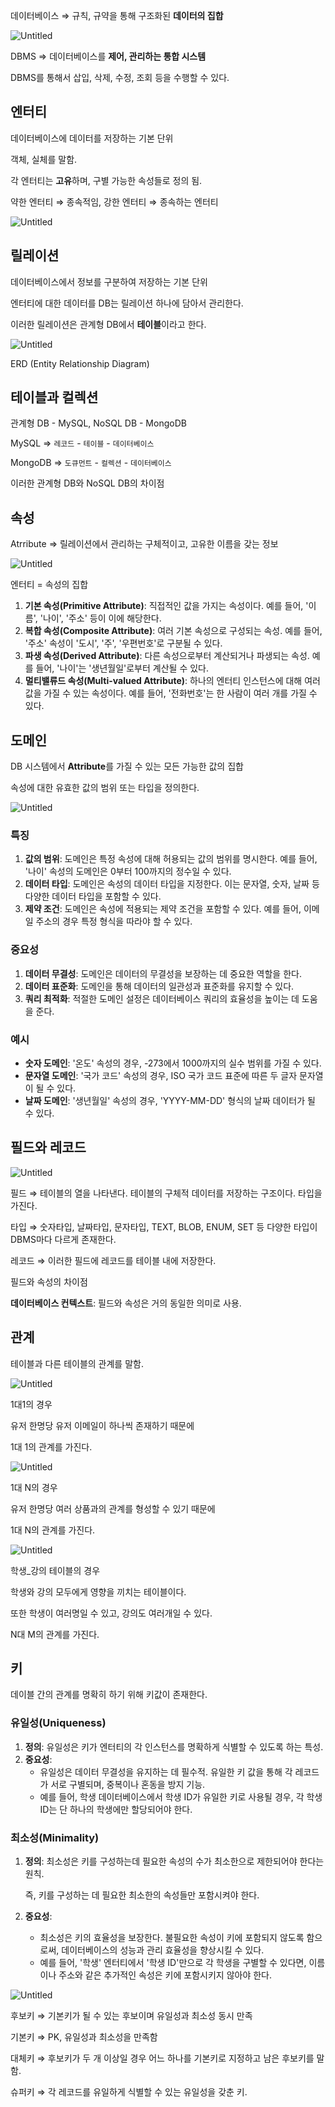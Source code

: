 데이터베이스 ⇒ 규칙, 규약을 통해 구조화된 **데이터의 집합** 

![Untitled](https://prod-files-secure.s3.us-west-2.amazonaws.com/c4060ba2-71b8-446b-b74e-4de25b3dddad/c07328b5-2aac-479c-9873-8a8a506f8b1a/Untitled.png)

DBMS ⇒ 데이터베이스를 **제어, 관리하는 통합 시스템**

DBMS를 통해서 삽입, 삭제, 수정, 조회 등을 수행할 수 있다.

## 엔터티

데이터베이스에 데이터를 저장하는 기본 단위

객체, 실체를 말함.

각 엔터티는 **고유**하며, 구별 가능한 속성들로 정의 됨.

약한 엔터티 ⇒ 종속적임,    강한 엔터티 ⇒ 종속하는 엔터티

![Untitled](https://prod-files-secure.s3.us-west-2.amazonaws.com/c4060ba2-71b8-446b-b74e-4de25b3dddad/9e309e53-2b92-44f1-9b34-ad657bc94527/Untitled.png)

## 릴레이션

데이터베이스에서 정보를 구분하여 저장하는 기본 단위

엔터티에 대한 데이터를 DB는 릴레이션 하나에 담아서 관리한다.

이러한 릴레이션은 관계형 DB에서 **테이블**이라고 한다.

![Untitled](https://prod-files-secure.s3.us-west-2.amazonaws.com/c4060ba2-71b8-446b-b74e-4de25b3dddad/5bcd35b2-2b30-4832-b6e3-307c94b10c42/Untitled.png)

ERD (Entity Relationship Diagram)

## 테이블과 컬렉션

관계형 DB - MySQL, NoSQL DB - MongoDB

MySQL ⇒ `레코드` - `테이블` - `데이터베이스`

MongoDB ⇒ `도큐먼트` - `컬렉션` - `데이터베이스`

이러한 관계형 DB와 NoSQL DB의 차이점

## 속성

Atrribute ⇒ 릴레이션에서 관리하는 구체적이고, 고유한 이름을 갖는 정보

![Untitled](https://prod-files-secure.s3.us-west-2.amazonaws.com/c4060ba2-71b8-446b-b74e-4de25b3dddad/53c65d84-931f-4835-ba5e-37624df133f1/Untitled.png)

엔터티 = 속성의 집합

1. **기본 속성(Primitive Attribute)**: 직접적인 값을 가지는 속성이다. 예를 들어, '이름', '나이', '주소' 등이 이에 해당한다.
2. **복합 속성(Composite Attribute)**: 여러 기본 속성으로 구성되는 속성. 예를 들어, '주소' 속성이 '도시', '주', '우편번호'로 구분될 수 있다.
3. **파생 속성(Derived Attribute)**: 다른 속성으로부터 계산되거나 파생되는 속성. 예를 들어, '나이'는 '생년월일'로부터 계산될 수 있다.
4. **멀티밸류드 속성(Multi-valued Attribute)**: 하나의 엔터티 인스턴스에 대해 여러 값을 가질 수 있는 속성이다. 예를 들어, '전화번호'는 한 사람이 여러 개를 가질 수 있다.

## 도메인

DB 시스템에서 **Attribute**를 가질 수 있는 모든 가능한 값의 집합

속성에 대한 유효한 값의 범위 또는 타입을 정의한다.

![Untitled](https://prod-files-secure.s3.us-west-2.amazonaws.com/c4060ba2-71b8-446b-b74e-4de25b3dddad/edc6ec72-bef4-486d-af62-70e1f5e471ed/Untitled.png)

### 특징

1. **값의 범위**: 도메인은 특정 속성에 대해 허용되는 값의 범위를 명시한다. 예를 들어, '나이' 속성의 도메인은 0부터 100까지의 정수일 수 있다.
2. **데이터 타입**: 도메인은 속성의 데이터 타입을 지정한다. 이는 문자열, 숫자, 날짜 등 다양한 데이터 타입을 포함할 수 있다.
3. **제약 조건**: 도메인은 속성에 적용되는 제약 조건을 포함할 수 있다. 예를 들어, 이메일 주소의 경우 특정 형식을 따라야 할 수 있다.

### 중요성

1. **데이터 무결성**: 도메인은 데이터의 무결성을 보장하는 데 중요한 역할을 한다.
2. **데이터 표준화**: 도메인을 통해 데이터의 일관성과 표준화를 유지할 수 있다.
3. **쿼리 최적화**: 적절한 도메인 설정은 데이터베이스 쿼리의 효율성을 높이는 데 도움을 준다.

### 예시

- **숫자 도메인**: '온도' 속성의 경우, -273에서 1000까지의 실수 범위를 가질 수 있다.
- **문자열 도메인**: '국가 코드' 속성의 경우, ISO 국가 코드 표준에 따른 두 글자 문자열이 될 수 있다.
- **날짜 도메인**: '생년월일' 속성의 경우, 'YYYY-MM-DD' 형식의 날짜 데이터가 될 수 있다.

## 필드와 레코드

![Untitled](https://prod-files-secure.s3.us-west-2.amazonaws.com/c4060ba2-71b8-446b-b74e-4de25b3dddad/c670e945-670a-4e40-b8a2-02de888513d3/Untitled.png)

필드 ⇒ 테이블의 열을 나타낸다. 테이블의 구체적 데이터를 저장하는 구조이다. 타입을 가진다. 

타입 ⇒ 숫자타입, 날짜타입, 문자타입, TEXT, BLOB, ENUM, SET 등 다양한 타입이 DBMS마다 다르게 존재한다.

레코드 ⇒ 이러한 필드에 레코드를 테이블 내에 저장한다.

필드와 속성의 차이점

**데이터베이스 컨텍스트**: 필드와 속성은 거의 동일한 의미로 사용.

## 관계

테이블과 다른 테이블의 관계를 말함.

![Untitled](https://prod-files-secure.s3.us-west-2.amazonaws.com/c4060ba2-71b8-446b-b74e-4de25b3dddad/46c0088f-c037-4f06-991a-9631084d9937/Untitled.png)

1대1의 경우 

유저 한명당 유저 이메일이 하나씩 존재하기 때문에

1대 1의 관계를 가진다.

![Untitled](https://prod-files-secure.s3.us-west-2.amazonaws.com/c4060ba2-71b8-446b-b74e-4de25b3dddad/aebe302e-6a4e-4817-bdfe-584e27da1a02/Untitled.png)

1대 N의 경우

유저 한명당 여러 상품과의 관계를 형성할 수 있기 때문에

1대 N의 관계를 가진다.

![Untitled](https://prod-files-secure.s3.us-west-2.amazonaws.com/c4060ba2-71b8-446b-b74e-4de25b3dddad/1d3cd06a-f3a2-4f1a-971d-604fd5729d74/Untitled.png)

학생_강의 테이블의 경우

학생와 강의 모두에게 영향을 끼치는 테이블이다.

또한 학생이 여러명일 수 있고, 강의도 여러개일 수 있다.

N대 M의 관계를 가진다.

## 키

데이블 간의 관계를 명확히 하기 위해 키값이 존재한다.

### **유일성(Uniqueness)**

1. **정의**: 유일성은 키가 엔터티의 각 인스턴스를 명확하게 식별할 수 있도록 하는 특성.
2. **중요성**:
    - 유일성은 데이터 무결성을 유지하는 데 필수적. 유일한 키 값을 통해 각 레코드가 서로 구별되며, 중복이나 혼동을 방지 기능.
    - 예를 들어, 학생 데이터베이스에서 학생 ID가 유일한 키로 사용될 경우, 각 학생 ID는 단 하나의 학생에만 할당되어야 한다.

### **최소성(Minimality)**

1. **정의**: 최소성은 키를 구성하는데 필요한 속성의 수가 최소한으로 제한되어야 한다는 원칙.
    
    즉, 키를 구성하는 데 필요한 최소한의 속성들만 포함시켜야 한다.
    
2. **중요성**:
    - 최소성은 키의 효율성을 보장한다. 불필요한 속성이 키에 포함되지 않도록 함으로써, 데이터베이스의 성능과 관리 효율성을 향상시킬 수 있다.
    - 예를 들어, '학생' 엔터티에서 '학생 ID'만으로 각 학생을 구별할 수 있다면, 이름이나 주소와 같은 추가적인 속성은 키에 포함시키지 않아야 한다.

![Untitled](https://prod-files-secure.s3.us-west-2.amazonaws.com/c4060ba2-71b8-446b-b74e-4de25b3dddad/0c2911a0-0d60-4bf9-b34b-e990823c9566/Untitled.png)

후보키 ⇒ 기본키가 될 수 있는 후보이며 유일성과 최소성 동시 만족

기본키 ⇒ PK, 유일성과 최소성을 만족함

대체키 ⇒ 후보키가 두 개 이상일 경우 어느 하나를 기본키로 지정하고 남은 후보키를 말함.

슈퍼키 ⇒ 각 레코드를 유일하게 식별할 수 있는 유일성을 갖춘 키.
